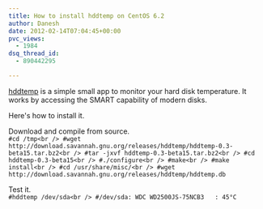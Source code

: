 ```yaml
---
title: How to install hddtemp on CentOS 6.2
author: Danesh
date: 2012-02-14T07:04:45+00:00
pvc_views:
  - 1984
dsq_thread_id:
  - 890442295

---
```

[hddtemp][1] is a simple small app to monitor your hard disk temperature. It works by accessing the SMART capability of modern disks.

Here's how to install it.

Download and compile from source.  
`#cd /tmp<br />
#wget http://download.savannah.gnu.org/releases/hddtemp/hddtemp-0.3-beta15.tar.bz2<br />
#tar -jxvf hddtemp-0.3-beta15.tar.bz2<br />
#cd hddtemp-0.3-beta15<br />
#./configure<br />
#make<br />
#make install<br />
#cd /usr/share/misc/<br />
#wget http://download.savannah.gnu.org/releases/hddtemp/hddtemp.db`

Test it.  
`#hddtemp /dev/sda<br />
#/dev/sda: WDC WD2500JS-75NCB3   : 45°C`

 [1]: https://savannah.nongnu.org/projects/hddtemp/